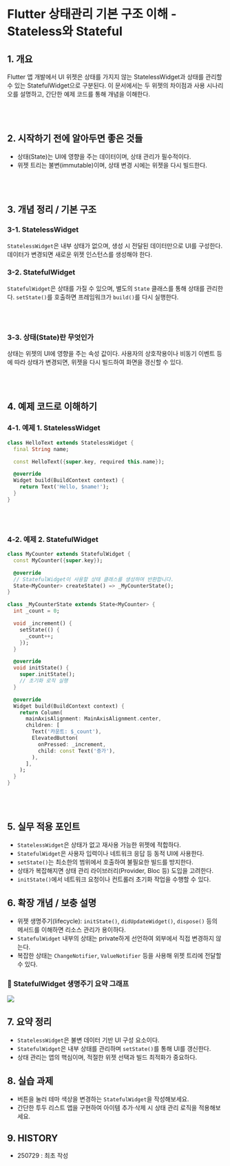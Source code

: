 # Flutter 상태관리 기본 구조 이해 - Stateless와 Stateful


## 1. 개요


Flutter 앱 개발에서 UI 위젯은 상태를 가지지 않는 StatelessWidget과 상태를 관리할 수 있는 StatefulWidget으로 구분된다. 이 문서에서는 두 위젯의 차이점과 사용 시나리오를 설명하고, 간단한 예제 코드를 통해 개념을 이해한다.

<br><br>

## 2. 시작하기 전에 알아두면 좋은 것들

- 상태(State)는 UI에 영향을 주는 데이터이며, 상태 관리가 필수적이다.
- 위젯 트리는 불변(immutable)이며, 상태 변경 시에는 위젯을 다시 빌드한다.


<br><br>

## 3. 개념 정리 / 기본 구조

### 3-1. StatelessWidget

`StatelessWidget`은 내부 상태가 없으며, 생성 시 전달된 데이터만으로 UI를 구성한다. 데이터가 변경되면 새로운 위젯 인스턴스를 생성해야 한다.


### 3-2. StatefulWidget


`StatefulWidget`은 상태를 가질 수 있으며, 별도의 `State` 클래스를 통해 상태를 관리한다. `setState()`를 호출하면 프레임워크가 `build()`를 다시 실행한다.


<br><br>

### 3-3. 상태(State)란 무엇인가

상태는 위젯의 UI에 영향을 주는 속성 값이다. 사용자의 상호작용이나 비동기 이벤트 등에 따라 상태가 변경되면, 위젯을 다시 빌드하여 화면을 갱신할 수 있다.


<br><br>

## 4. 예제 코드로 이해하기


### 4-1. 예제 1. StatelessWidget


```dart
class HelloText extends StatelessWidget {
  final String name;

  const HelloText({super.key, required this.name});

  @override
  Widget build(BuildContext context) {
    return Text('Hello, $name!');
  }
}
```


<br><br>

### 4-2. 예제 2. StatefulWidget


```dart
class MyCounter extends StatefulWidget {
  const MyCounter({super.key});

  @override
  // StatefulWidget이 사용할 상태 클래스를 생성하여 반환합니다.
  State<MyCounter> createState() => _MyCounterState();
}

class _MyCounterState extends State<MyCounter> {
  int _count = 0;

  void _increment() {
    setState(() {
      _count++;
    });
  }

  @override
  void initState() {
    super.initState();
    // 초기화 로직 실행
  }

  @override
  Widget build(BuildContext context) {
    return Column(
      mainAxisAlignment: MainAxisAlignment.center,
      children: [
        Text('카운트: $_count'),
        ElevatedButton(
          onPressed: _increment,
          child: const Text('증가'),
        ),
      ],
    );
  }
}
```


<br><br>

## 5. 실무 적용 포인트


- `StatelessWidget`은 상태가 없고 재사용 가능한 위젯에 적합하다.
- `StatefulWidget`은 사용자 입력이나 네트워크 응답 등 동적 UI에 사용한다.
- `setState()`는 최소한의 범위에서 호출하여 불필요한 빌드를 방지한다.
- 상태가 복잡해지면 상태 관리 라이브러리(Provider, Bloc 등) 도입을 고려한다.
- `initState()`에서 네트워크 요청이나 컨트롤러 초기화 작업을 수행할 수 있다.


## 6. 확장 개념 / 보충 설명


- 위젯 생명주기(lifecycle): `initState()`, `didUpdateWidget()`, `dispose()` 등의 메서드를 이해하면 리소스 관리가 용이하다.
- `StatefulWidget` 내부의 상태는 private하게 선언하여 외부에서 직접 변경하지 않는다.
- 복잡한 상태는 `ChangeNotifier`, `ValueNotifier` 등을 사용해 위젯 트리에 전달할 수 있다.


### 🔄 StatefulWidget 생명주기 요약 그래프



![](https://i.imgur.com/swnUICz.png)





## 7. 요약 정리


- `StatelessWidget`은 불변 데이터 기반 UI 구성 요소이다.
- `StatefulWidget`은 내부 상태를 관리하며 `setState()`를 통해 UI를 갱신한다.
- 상태 관리는 앱의 핵심이며, 적절한 위젯 선택과 빌드 최적화가 중요하다.


## 8. 실습 과제


- 버튼을 눌러 테마 색상을 변경하는 `StatefulWidget`을 작성해보세요.
- 간단한 투두 리스트 앱을 구현하여 아이템 추가·삭제 시 상태 관리 로직을 적용해보세요.


## 9. HISTORY


- 250729 : 최초 작성
